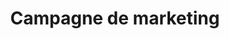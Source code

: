 ---
title: Campagne de marketing
longTitle: 'Campagne de marketing'
tags:
- gccommon
french:
- "[[Marketing campaigns]]"
---
